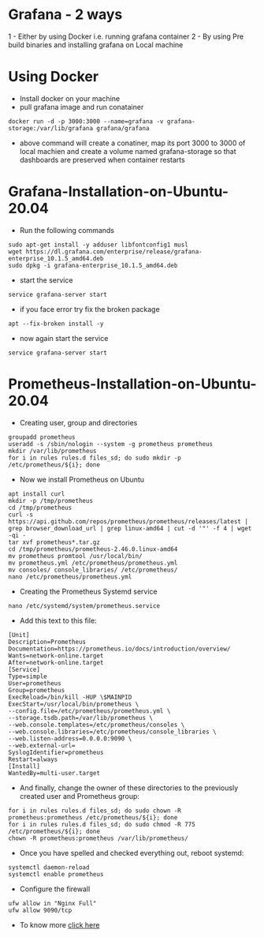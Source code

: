 # Grafana - 2 ways 
1 - Either by using Docker i.e. running grafana container
2 - By using Pre build binaries and installing grafana on Local machine

# Using Docker
- Install docker on your machine
- pull grafana image and run conatainer
```
docker run -d -p 3000:3000 --name=grafana -v grafana-storage:/var/lib/grafana grafana/grafana
```
- above command will create a conatiner, map its port 3000 to 3000 of local machien and create a volume named grafana-storage so that dashboards are preserved when container restarts


# Grafana-Installation-on-Ubuntu-20.04
- Run the following commands
```
sudo apt-get install -y adduser libfontconfig1 musl
wget https://dl.grafana.com/enterprise/release/grafana-enterprise_10.1.5_amd64.deb
sudo dpkg -i grafana-enterprise_10.1.5_amd64.deb

```
- start the service
```
service grafana-server start
```
- if you face error try fix the broken package
```
apt --fix-broken install -y
```
- now again start the service
```
service grafana-server start
```
# Prometheus-Installation-on-Ubuntu-20.04
- Creating user, group and directories
```
groupadd prometheus
useradd -s /sbin/nologin --system -g prometheus prometheus
mkdir /var/lib/prometheus
for i in rules rules.d files_sd; do sudo mkdir -p /etc/prometheus/${i}; done

```
- Now we install Prometheus on Ubuntu
```
apt install curl
mkdir -p /tmp/prometheus
cd /tmp/prometheus
curl -s https://api.github.com/repos/prometheus/prometheus/releases/latest | grep browser_download_url | grep linux-amd64 | cut -d '"' -f 4 | wget -qi -
tar xvf prometheus*.tar.gz
cd /tmp/prometheus/prometheus-2.46.0.linux-amd64
mv prometheus promtool /usr/local/bin/
mv prometheus.yml /etc/prometheus/prometheus.yml
mv consoles/ console_libraries/ /etc/prometheus/
nano /etc/prometheus/prometheus.yml

```
- Creating the Prometheus Systemd service
```
nano /etc/systemd/system/prometheus.service
```
- Add this text to this file:
```
[Unit]
Description=Prometheus
Documentation=https://prometheus.io/docs/introduction/overview/
Wants=network-online.target
After=network-online.target
[Service]
Type=simple
User=prometheus
Group=prometheus
ExecReload=/bin/kill -HUP \$MAINPID
ExecStart=/usr/local/bin/prometheus \
--config.file=/etc/prometheus/prometheus.yml \
--storage.tsdb.path=/var/lib/prometheus \
--web.console.templates=/etc/prometheus/consoles \
--web.console.libraries=/etc/prometheus/console_libraries \
--web.listen-address=0.0.0.0:9090 \
--web.external-url=
SyslogIdentifier=prometheus
Restart=always
[Install]
WantedBy=multi-user.target
```
- And finally, change the owner of these directories to the previously created user and Prometheus group:

```
for i in rules rules.d files_sd; do sudo chown -R prometheus:prometheus /etc/prometheus/${i}; done
for i in rules rules.d files_sd; do sudo chmod -R 775 /etc/prometheus/${i}; done
chown -R prometheus:prometheus /var/lib/prometheus/
```
- Once you have spelled and checked everything out, reboot systemd:
```
systemctl daemon-reload
systemctl enable prometheus
```
- Configure the firewall
```
ufw allow in "Nginx Full"
ufw allow 9090/tcp
```
- To know more [click here](https://serverspace.io/support/help/install-prometheus-ubuntu-20-04/)




